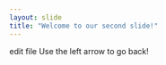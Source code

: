 ```yaml
---
layout: slide
title: "Welcome to our second slide!"
---
```

edit file 
Use the left arrow to go back!
